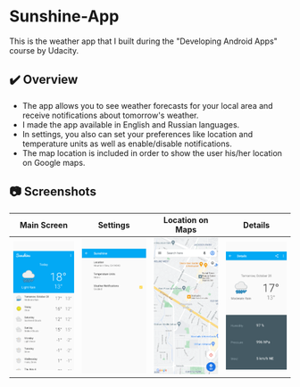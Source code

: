 # Sunshine-App
This is the weather app that I built during the "Developing Android Apps" course by Udacity.
## :heavy_check_mark: Overview
* The app allows you to see weather forecasts for your local area and receive notifications about tomorrow's weather.
* I made the app available in English and Russian languages. 
* In settings, you also can set your preferences like location and temperature units as well as enable/disable notifications.
* The map location is included in order to show the user his/her location on Google maps. 

## 	:camera: Screenshots
Main Screen | Settings | Location on Maps | Details
---| --- | --- | ---
<img src="main.png" width="200"> | <img src="settings.png" width="200"> | <img src="map_location.png" width="200"> | <img src="details.png" width="200">

